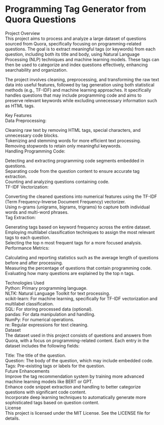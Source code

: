 # Programming Tag Generator from Quora Questions
Project Overview<br>
This project aims to process and analyze a large dataset of questions sourced from Quora, specifically focusing on programming-related questions. The goal is to extract meaningful tags (or keywords) from each question, including both its title and body, using Natural Language Processing (NLP) techniques and machine learning models. These tags can then be used to categorize and index questions effectively, enhancing searchability and organization.<br>

The project involves cleaning, preprocessing, and transforming the raw text data into useful features, followed by tag generation using both statistical methods (e.g., TF-IDF) and machine learning approaches. It specifically handles questions that may include programming code and aims to preserve relevant keywords while excluding unnecessary information such as HTML tags.<br>

Key Features<br>
Data Preprocessing:  

Cleaning raw text by removing HTML tags, special characters, and unnecessary code blocks.  
Tokenizing and stemming words for more efficient text processing.  
Removing stopwords to retain only meaningful keywords.  
Handling Programming Code:  

Detecting and extracting programming code segments embedded in questions.  
Separating code from the question content to ensure accurate tag extraction.  
Counting and analyzing questions containing code.  
TF-IDF Vectorization:  

Converting the cleaned questions into numerical features using the TF-IDF (Term Frequency-Inverse Document Frequency) vectorizer.  
Using n-grams (unigrams, bigrams, trigrams) to capture both individual words and multi-word phrases.  
Tag Extraction:  

Generating tags based on keyword frequency across the entire dataset.  
Employing multilabel classification techniques to assign the most relevant tags to each question.  
Selecting the top n most frequent tags for a more focused analysis.  
Performance Metrics:  

Calculating and reporting statistics such as the average length of questions before and after processing.  
Measuring the percentage of questions that contain programming code.  
Evaluating how many questions are explained by the top n tags.  

Technologies Used  
Python: Primary programming language.  
NLTK: Natural Language Toolkit for text processing.  
scikit-learn: For machine learning, specifically for TF-IDF vectorization and multilabel classification.  
SQL: For storing processed data (optional).  
pandas: For data manipulation and handling.  
NumPy: For numerical operations.  
re: Regular expressions for text cleaning.  
Dataset  
The dataset used in this project consists of questions and answers from Quora, with a focus on programming-related content. Each entry in the dataset includes the following fields:  

Title: The title of the question.  
Question: The body of the question, which may include embedded code.  
Tags: Pre-existing tags or labels for the question.  
Future Enhancements  
Improve the tag recommendation system by training more advanced machine learning models like BERT or GPT.  
Enhance code snippet extraction and handling to better categorize questions with significant code content.  
Incorporate deep learning techniques to automatically generate more sophisticated tags based on question content.  
License  
This project is licensed under the MIT License. See the LICENSE file for details.  
